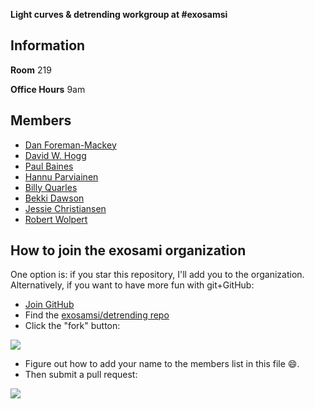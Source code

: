 **Light curves & detrending workgroup at #exosamsi**


Information
-----------

**Room** 219

**Office Hours** 9am


Members
-------

* [Dan Foreman-Mackey](https://github.com/dfm)
* [David W. Hogg](https://github.com/davidwhogg)
* [Paul Baines](https://github.com/pdbaines)
* [Hannu Parviainen](https://github.com/hpparvi)
* [Billy Quarles](https://github.com/saturnaxis)
* [Bekki Dawson](https://github.com/dawsonri)
* [Jessie Christiansen](https://github.com/jessielchristiansen)
* [Robert Wolpert](https://github.com/rwolpert)


How to join the exosami organization
------------------------------------

One option is: if you star this repository, I'll add you to the organization.
Alternatively, if you want to have more fun with git+GitHub:

* [Join GitHub](https://github.com/)
* Find the [exosamsi/detrending repo](https://github.com/exosamsi/detrending)
* Click the "fork" button:

![](https://raw.github.com/exosamsi/detrending/master/fork.png)

* Figure out how to add your name to the members list in this file :smile:.
* Then submit a pull request:

![](https://raw.github.com/exosamsi/detrending/master/pull.png)
